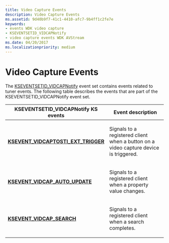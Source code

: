 ```yaml
---
title: Video Capture Events
description: Video Capture Events
ms.assetid: 9d40b9f7-41c1-4410-afc7-9b4ff1c2fe7e
keywords:
- events WDK video capture
- KSEVENTSETID_VIDCAPNotify
- video capture events WDK AVStream
ms.date: 04/20/2017
ms.localizationpriority: medium
---
```


# Video Capture Events


The [KSEVENTSETID\_VIDCAPNotify](./kseventsetid-vidcapnotify.md) event set contains events related to tuner events. The following table describes the events that are part of the KSEVENTSETID\_VIDCAPNotify event set.

<table>
<colgroup>
<col width="50%" />
<col width="50%" />
</colgroup>
<thead>
<tr class="header">
<th>KSEVENTSETID_VIDCAPNotify KS events</th>
<th>Event description</th>
</tr>
</thead>
<tbody>
<tr class="odd">
<td><p><a href="https://docs.microsoft.com/windows-hardware/drivers/stream/ksevent-vidcaptosti-ext-trigger" data-raw-source="[&lt;strong&gt;KSEVENT_VIDCAPTOSTI_EXT_TRIGGER&lt;/strong&gt;](./ksevent-vidcaptosti-ext-trigger.md)"><strong>KSEVENT_VIDCAPTOSTI_EXT_TRIGGER</strong></a></p></td>
<td><p>Signals to a registered client when a button on a video capture device is triggered.</p></td>
</tr>
<tr class="even">
<td><p><a href="https://docs.microsoft.com/windows-hardware/drivers/stream/ksevent-vidcap-auto-update" data-raw-source="[&lt;strong&gt;KSEVENT_VIDCAP_AUTO_UPDATE&lt;/strong&gt;](./ksevent-vidcap-auto-update.md)"><strong>KSEVENT_VIDCAP_AUTO_UPDATE</strong></a></p></td>
<td><p>Signals to a registered client when a property value changes.</p></td>
</tr>
<tr class="odd">
<td><p><a href="https://docs.microsoft.com/windows-hardware/drivers/stream/ksevent-vidcap-search" data-raw-source="[&lt;strong&gt;KSEVENT_VIDCAP_SEARCH&lt;/strong&gt;](./ksevent-vidcap-search.md)"><strong>KSEVENT_VIDCAP_SEARCH</strong></a></p></td>
<td><p>Signals to a registered client when a search completes.</p></td>
</tr>
</tbody>
</table>

 

 

